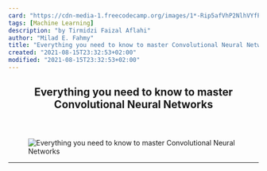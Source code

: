 ```yaml
---
card: "https://cdn-media-1.freecodecamp.org/images/1*-Rip5afVhP2NlhVYfPp_mA.jpeg"
tags: [Machine Learning]
description: "by Tirmidzi Faizal Aflahi"
author: "Milad E. Fahmy"
title: "Everything you need to know to master Convolutional Neural Networks"
created: "2021-08-15T23:32:53+02:00"
modified: "2021-08-15T23:32:53+02:00"
---
```

<div class="site-wrapper">
<main id="site-main" class="site-main outer">
<div class="inner">
<article class="post-full post tag-machine-learning tag-deep-learning tag-computer-vision tag-tech tag-data-science ">
<header class="post-full-header">
<h1 class="post-full-title">Everything you need to know to master Convolutional Neural Networks</h1>
</header>
<figure class="post-full-image">
<picture>
<source media="(max-width: 700px)" sizes="1px" srcset="data:image/gif;base64,R0lGODlhAQABAIAAAAAAAP///yH5BAEAAAAALAAAAAABAAEAAAIBRAA7 1w">
<source media="(min-width: 701px)" sizes="(max-width: 800px) 400px,
(max-width: 1170px) 700px,
1400px" srcset="https://cdn-media-1.freecodecamp.org/images/1*-Rip5afVhP2NlhVYfPp_mA.jpeg 300w,
https://cdn-media-1.freecodecamp.org/images/1*-Rip5afVhP2NlhVYfPp_mA.jpeg 600w,
https://cdn-media-1.freecodecamp.org/images/1*-Rip5afVhP2NlhVYfPp_mA.jpeg 1000w,
https://cdn-media-1.freecodecamp.org/images/1*-Rip5afVhP2NlhVYfPp_mA.jpeg 2000w">
<img onerror="this.style.display='none'" src="https://cdn-media-1.freecodecamp.org/images/1*-Rip5afVhP2NlhVYfPp_mA.jpeg" alt="Everything you need to know to master Convolutional Neural Networks">
</picture>
</figure>
<section class="post-full-content">
<div class="post-content medium-migrated-article">
</div>
<hr>
</section>
</article>
</div>
</main>
</div>
<!-- Google Tag Manager (noscript) -->
<!-- End Google Tag Manager (noscript) -->
